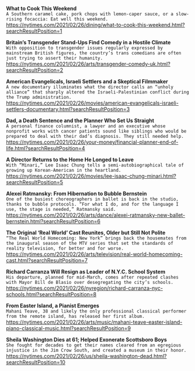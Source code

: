 **What to Cook This Weekend**\
`A Southern caramel cake, pork chops with lemon-caper sauce, or a slow-rising focaccia: Eat well this weekend.`\
https://nytimes.com/2021/02/26/dining/what-to-cook-this-weekend.html?searchResultPosition=1

**Britain’s Transgender Stand-Ups Find Comedy in a Hostile Climate**\
`With opposition to transgender issues regularly expressed by mainstream British figures, the country’s trans comedians are often just trying to assert their humanity.`\
https://nytimes.com/2021/02/26/arts/transgender-comedy-uk.html?searchResultPosition=2

**American Evangelicals, Israeli Settlers and a Skeptical Filmmaker**\
`A new documentary illuminates what the director calls an “unholy alliance” that sharply altered the Israeli-Palestinian conflict during the Trump administration.`\
https://nytimes.com/2021/02/26/movies/american-evangelicals-israeli-settlers-documentary.html?searchResultPosition=3

**Dad, a Death Sentence and the Planner Who Set Us Straight**\
`A personal finance columnist, a lawyer and an executive whose nonprofit works with cancer patients sound like siblings who would be prepared to deal with their dad’s diagnosis. They still needed help.`\
https://nytimes.com/2021/02/26/your-money/financial-planner-end-of-life.html?searchResultPosition=4

**A Director Returns to the Home He Longed to Leave**\
`With “Minari,” Lee Isaac Chung tells a semi-autobiographical tale of growing up Korean-American in the heartland.`\
https://nytimes.com/2021/02/26/movies/lee-isaac-chung-minari.html?searchResultPosition=5

**Alexei Ratmansky: From Hibernation to Bubble Bernstein**\
`One of the busiest choreographers in ballet is back in the studio, thanks to bubble protocols. “For what I do, and for the language I use, the stage is needed,” Ratmansky said.`\
https://nytimes.com/2021/02/26/arts/dance/alexei-ratmansky-new-ballet-bernstein.html?searchResultPosition=6

**The Original ‘Real World’ Cast Reunites, Older but Still Not Polite**\
`“The Real World Homecoming: New York” brings back the housemates from the inaugural season of the MTV series that set the standards of reality television, for better and for worse.`\
https://nytimes.com/2021/02/26/arts/television/real-world-homecoming-cast.html?searchResultPosition=7

**Richard Carranza Will Resign as Leader of N.Y.C. School System**\
`His departure, planned for mid-March, comes after repeated clashes with Mayor Bill de Blasio over desegregating the city’s schools.`\
https://nytimes.com/2021/02/26/nyregion/richard-carranza-nyc-schools.html?searchResultPosition=8

**From Easter Island, a Pianist Emerges**\
`Mahani Teave, 38 and likely the only professional classical performer from the remote island, has released her first album.`\
https://nytimes.com/2021/02/26/arts/music/mahani-teave-easter-island-piano-classical-music.html?searchResultPosition=9

**Sheila Washington Dies at 61; Helped Exonerate Scottsboro Boys**\
`She fought for decades to get their names cleared from an egregious injustice in the Jim Crow South, and created a museum in their honor.`\
https://nytimes.com/2021/02/26/us/sheila-washington-dead.html?searchResultPosition=10

